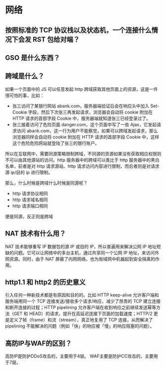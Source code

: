 # 网络

## 按照标准的 TCP 协议栈以及状态机，一个连接什么情况下会发 RST 包给对端？

## GSO 是什么东西？

## 跨域是什么？

如果一个页面中的 JS 可以任意发起 http 跨域获取其他页面上的资源，这是一件很可怕的事，比如：

- 张三访问了某银行网站 abank.com，服务器端验证后会在响应头中加入 Set-Cookie 字段，然后下次张三再发起请求，浏览器会自动将 cookie 附加在 HTTP 请求的首部字段 Cookie 中，服务器端就知道张三已经登录过了。
- 张三接着访问了危险页面 danger.com，这个页面中写了一些 Ajax，它发起请求访问 abank.com，这一行为用户不能察觉，如果可以跨域发起请求，那么浏览器同样会自动将 cookie 附加在 HTTP 请求的首部字段 Cookie 中，这样这个危险危险网站就登陆了张三的银行账户。

所以在互联网中，需要同源策略限制跨域，不同源的资源如果没有获取相应权限则不可以由其他源站的访问。http 服务器中的跨域可以类比于 http 服务器中的黑白名单，前者是对 http 请求源站、http 请求访问内容进行限制，而后者则是对请求源 ip/目的 ip 进行限制。

那么，什么时候是跨域什么时候是同源呢？

- http 请求协议相同
- http 请求域名相同
- http 请求端口相同

便是同源，反正则是跨域

## NAT 技术有什么用？

NAT 技术能够重写 IP 数据包的源 IP 或目的 IP，所以普遍用来解决公网 IP 地址短缺的问题。它可以让网络中的多台主机，通过共享同一个公网 IP 地址，来访问外网资源。同时，由于 NAT 屏蔽了内网网络，也为局域网中机器起到安全隔离的作用。

## http1.1 和 http2 的历史意义

引入任何一种新技术都是有原因和目的的。比如 HTTP keep-alive 允许客户端和服务端用同一个 TCP 连接发送/接收多个请求/响应，减少了昂贵的 TCP 建立连接和断开连接的过程；HTTP pipelining 允许客户端在收到响应之前继续发送幂等方法（GET 和 HEAD）的请求，提升在高延迟连接下页面的加载速度；HTTP/2 更是定义了帧（frame）和流（stream），真正地复用了 TCP 连接，从而解决了 pipelining 不能解决的问题（例如「快」的响应被「慢」的响应阻塞的问题）。

## 高防IP与WAF的区别？

高防IP是防护DDoS攻击的，主要用于4层。
WAF主要是防护CC攻击的，主要用于7层。
